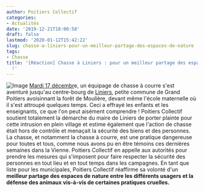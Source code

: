 ```yaml
---
author: Poitiers Collectif
categories:
- Actualités
date: '2019-12-21T18:00:58'
draft: false
lastmod: '2020-01-12T15:42:22'
slug: chasse-a-liniers-pour-un-meilleur-partage-des-espaces-de-nature
tags:
- Chasse
title: '[Réaction] Chasse à Liniers : pour un meilleur partage des espaces de nature
  !'
---
```


![Image](/images/2025/chasse-a-liniers-pour-un-meilleur-partage-des-espaces-de-nature/Sanglier.jpg) [Mardi 17 décembr](https://www.lanouvellerepublique.fr/vienne/commune/liniers/liniers-le-sanglier-poursuivi-jusque-devant-l-ecole-maternelle)e, un équipage de chasse à courre s'est aventuré jusqu'au centre-bourg de [Liniers](https://www.grandpoitiers.fr/grand-poitiers/le-territoire/carte-interactive/liniers), petite commune de Grand Poitiers avoisinnant la forêt de Moulière, devant même l'école maternelle où il s'est attroupé quelques temps. Ceci a effrayé les enfants et les enseignants, ce que l'on peut aisément comprendre ! Poitiers Collectif soutient totalement la démarche du maire de Liniers de porter plainte pour cette intrusion en plein village et estime également que l'action de chasse était hors de contrôle et menaçait la sécurité des biens et des personnes. La chasse, et notamment la chasse à courre, est une pratique dangereuse pour toutes et tous, comme nous avons pu en être témoins ces dernières semaines dans la Vienne. Poitiers Collectif en appelle aux autorités pour prendre les mesures qui s'imposent pour faire respecter la sécurité des personnes en tout lieu et en tout temps dans les campagnes. En tant que liste pour les municipales, Poitiers Collectif réaffirme sa volonté d'un **meilleur partage des espaces de nature entre les différents usagers et la défense des animaux vis-à-vis de certaines pratiques cruelles.**
